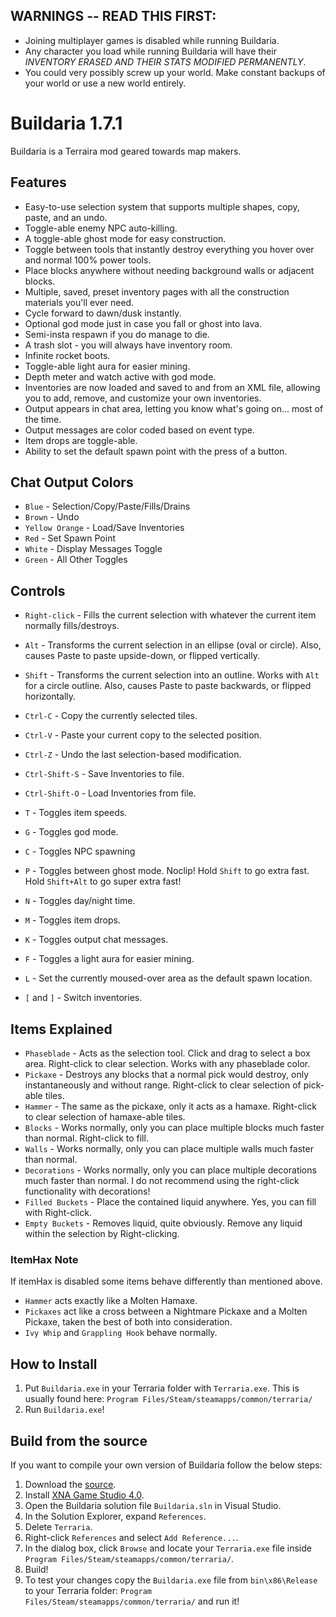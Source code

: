 ## WARNINGS -- READ THIS FIRST:
* Joining multiplayer games is disabled while running Buildaria.
* Any character you load while running Buildaria will have their *INVENTORY ERASED AND THEIR STATS MODIFIED PERMANENTLY*.
* You could very possibly screw up your world. Make constant backups of your world or use a new world entirely.


# Buildaria 1.7.1

Buildaria is a Terraira mod geared towards map makers.


## Features

* Easy-to-use selection system that supports multiple shapes, copy, paste, and an undo.
* Toggle-able enemy NPC auto-killing.
* A toggle-able ghost mode for easy construction.
* Toggle between tools that instantly destroy everything you hover over and normal 100% power tools.
* Place blocks anywhere without needing background walls or adjacent blocks.
* Multiple, saved, preset inventory pages with all the construction materials you'll ever need.
* Cycle forward to dawn/dusk instantly.
* Optional god mode just in case you fall or ghost into lava.
* Semi-insta respawn if you do manage to die.
* A trash slot - you will always have inventory room.
* Infinite rocket boots.
* Toggle-able light aura for easier mining.
* Depth meter and watch active with god mode.
* Inventories are now loaded and saved to and from an XML file, allowing you to add, remove, and customize your own inventories.
* Output appears in chat area, letting you know what's going on... most of the time.
* Output messages are color coded based on event type.
* Item drops are toggle-able.
* Ability to set the default spawn point with the press of a button.


## Chat Output Colors

* `Blue` - Selection/Copy/Paste/Fills/Drains
* `Brown` - Undo
* `Yellow Orange` - Load/Save Inventories
* `Red` - Set Spawn Point
* `White` - Display Messages Toggle
* `Green` - All Other Toggles


## Controls

* `Right-click` - Fills the current selection with whatever the current item normally fills/destroys.
* `Alt` - Transforms the current selection in an ellipse (oval or circle). Also, causes Paste to paste upside-down, or flipped vertically.
* `Shift` - Transforms the current selection into an outline. Works with `Alt` for a circle outline. Also, causes Paste to paste backwards, or flipped horizontally.

* `Ctrl-C` - Copy the currently selected tiles.
* `Ctrl-V` - Paste your current copy to the selected position.
* `Ctrl-Z` - Undo the last selection-based modification.

* `Ctrl-Shift-S` - Save Inventories to file.
* `Ctrl-Shift-O` - Load Inventories from file.

* `T` - Toggles item speeds.
* `G` - Toggles god mode.
* `C` - Toggles NPC spawning
* `P` - Toggles between ghost mode. Noclip! Hold `Shift` to go extra fast. Hold `Shift+Alt` to go super extra fast!
* `N` - Toggles day/night time.
* `M` - Toggles item drops.
* `K` - Toggles output chat messages.
* `F` - Toggles a light aura for easier mining.
* `L` - Set the currently moused-over area as the default spawn location.
* `[` and `]` - Switch inventories.


## Items Explained

* `Phaseblade` - Acts as the selection tool. Click and drag to select a box area. Right-click to clear selection. Works with any phaseblade color.
* `Pickaxe` - Destroys any blocks that a normal pick would destroy, only instantaneously and without range. Right-click to clear selection of pick-able tiles.
* `Hammer` - The same as the pickaxe, only it acts as a hamaxe. Right-click to clear selection of hamaxe-able tiles.
* `Blocks` - Works normally, only you can place multiple blocks much faster than normal. Right-click to fill.
* `Walls` - Works normally, only you can place multiple walls much faster than normal.
* `Decorations` - Works normally, only you can place multiple decorations much faster than normal. I do not recommend using the right-click functionality with decorations!
* `Filled Buckets` - Place the contained liquid anywhere. Yes, you can fill with Right-click.
* `Empty Buckets` - Removes liquid, quite obviously. Remove any liquid within the selection by Right-clicking.

### ItemHax Note

If itemHax is disabled some items behave differently than mentioned above.

* `Hammer` acts exactly like a Molten Hamaxe.
* `Pickaxes` act like a cross between a Nightmare Pickaxe and a Molten Pickaxe, taken the best of both into consideration.
* `Ivy Whip` and `Grappling Hook` behave normally.


## How to Install

1. Put `Buildaria.exe` in your Terraria folder with `Terraria.exe`. This is usually found here: `Program Files/Steam/steamapps/common/terraria/`
2. Run `Buildaria.exe`!


## Build from the source

If you want to compile your own version of Buildaria follow the below steps:

1. Download the [source](https://github.com/septor/Buildaria/zipball/master).
2. Install [XNA Game Studio 4.0](http://www.microsoft.com/downloads/en/details.aspx?FamilyID=9ac86eca-206f-4274-97f2-ef6c8b1f478f).
3. Open the Buildaria solution file `Buildaria.sln` in Visual Studio.
4. In the Solution Explorer, expand `References`.
5. Delete `Terraria`.
6. Right-click `References` and select `Add Reference...`.
7. In the dialog box, click `Browse` and locate your `Terraria.exe` file inside `Program Files/Steam/steamapps/common/terraria/`.
8. Build!
9. To test your changes copy the `Buildaria.exe` file from `bin\x86\Release` to your Terraria folder: `Program Files/Steam/steamapps/common/terraria/` and run it!